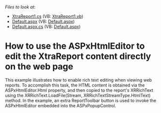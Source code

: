 <!-- default file list -->
*Files to look at*:

* [XtraReport1.cs](./CS/WebSite/App_Code/XtraReport1.cs) (VB: [XtraReport1.vb](./VB/WebSite/App_Code/XtraReport1.vb))
* [Default.aspx](./CS/WebSite/Default.aspx) (VB: [Default.aspx](./VB/WebSite/Default.aspx))
* [Default.aspx.cs](./CS/WebSite/Default.aspx.cs) (VB: [Default.aspx](./VB/WebSite/Default.aspx))
<!-- default file list end -->
# How to use the ASPxHtmlEditor to edit the XtraReport content directly on the web page


<p>This example illustrates how to enable rich text editing when viewing web reports. To accomplish this task, the HTML content is obtained via the ASPxHtmlEditor.Html property, and then copied to the report's XRRichText using the XRRichText.LoadFile(Stream, XRRichTextStreamType.HtmlText) method. In the example, an extra ReportToolbar button is used to invoke the ASPxHtmlEditor embedded into the ASPxPopupControl.</p>

<br/>


